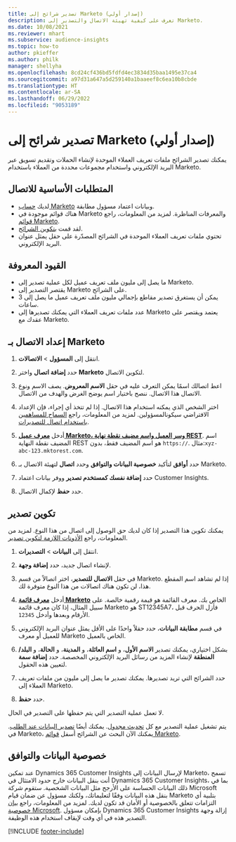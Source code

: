 ```yaml
---
title: تصدير شرائح إلى Marketo (إصدار أولي)
description: تعرف على كيفية تهيئة الاتصال والتصدير إلى Marketo.
ms.date: 10/08/2021
ms.reviewer: mhart
ms.subservice: audience-insights
ms.topic: how-to
author: pkieffer
ms.author: philk
manager: shellyha
ms.openlocfilehash: 8cd24cf436bd5fdfd4ec3834d35baa1495e37ca4
ms.sourcegitcommit: a97d31a647a5d259140a1baaeef8c6ea10b8cbde
ms.translationtype: HT
ms.contentlocale: ar-SA
ms.lasthandoff: 06/29/2022
ms.locfileid: "9053189"
---
```

# <a name="export-segments-to-marketo-preview"></a>تصدير شرائح إلى Marketo (إصدار أولي)

يمكنك تصدير الشرائح ملفات تعريف العملاء الموحدة لإنشاء الحملات وتقديم تسويق عبر البريد الإلكتروني واستخدام مجموعات محددة من العملاء باستخدام Marketo.

## <a name="prerequisites-for-connection"></a>المتطلبات الأساسية للاتصال

-   لديك [حساب Marketo](https://login.marketo.com/) وبيانات اعتماد مسؤول مطابقة.
-   هناك قوائم موجودة في Marketo والمعرفات المناظرة. لمزيد من المعلومات، راجع [قوائم Marketo](https://docs.marketo.com/display/public/DOCS/Understanding+Static+Lists).
-   لقد قمت [بتكوين الشرائح](segments.md).
-   تحتوي ملفات تعريف العملاء الموحدة في الشرائح المصدّرة على حقل يمثل عنوان البريد الإلكتروني.

## <a name="known-limitations"></a>القيود المعروفة

- ما يصل إلى مليون ملف تعريف عميل لكل عملية تصدير إلى Marketo.
- يقتصر التصدير إلى Marketo على الشرائح.
- يمكن أن يستغرق تصدير مقاطع بإجمالي مليون ملف تعريف عميل ما يصل إلى 3 ساعات. 
- عدد ملفات تعريف العملاء التي يمكنك تصديرها إلى Marketo يعتمد ويقتصر على عقدك مع Marketo.

## <a name="set-up-connection-to-marketo"></a>إعداد الاتصال بـ Marketo

1. انتقل إلى **المسؤول** > **الاتصالات**.

1. حدد **إضافة اتصال** واختر **Marketo** لتكوين الاتصال.

1. اعط اتصالك اسمًا يمكن التعرف عليه في حقل **الاسم المعروض**. يصف الاسم ونوع الاتصال هذا الاتصال. ننصح باختيار اسم يوضح الغرض والهدف من الاتصال.

1. اختر الشخص الذي يمكنه استخدام هذا الاتصال. إذا لم تتخذ أي إجراء، فإن الإعداد الافتراضي سيكونالمسؤولين. لمزيد من المعلومات، راجع [السماح للمساهمين باستخدام اتصال للتصديرات](connections.md#allow-contributors-to-use-a-connection-for-exports).

1. أدخل **[معرف عميل Marketo، وسر العميل واسم مضيف نقطة نهاية REST](https://developers.marketo.com/rest-api/authentication/)**. اسم المضيف نقطة النهاية REST هو اسم المضيف فقط، بدون `https://`. مثال:`xyz-abc-123.mktorest.com`. 

1. حدد **أوافق** لتأكيد **خصوصية البيانات والتوافق‬** وحدد **اتصال** لتهيئة الاتصال بـ Marketo.

1. حدد **إضافة نفسك كمستخدم تصدير** ووفر بيانات اعتماد Customer Insights.

1. حدد **حفظ** لإكمال الاتصال.

## <a name="configure-an-export"></a>تكوين تصدير

يمكنك تكوين هذا التصدير إذا كان لديك حق الوصول إلى اتصال من هذا النوع. لمزيد من المعلومات، راجع [الأذونات اللازمة لتكوين تصدير](export-destinations.md#set-up-a-new-export).

1. انتقل إلى **البيانات** > **التصديرات**.

1. لإنشاء اتصال جديد، حدد **إضافة وجهة**.

1. في حقل **الاتصال للتصدير**، اختر اتصالاً من قسم Marketo. إذا لم تشاهد اسم المقطع هذا، لن تكون هناك اتصالات من هذا النوع متوفرة لك.

1. أدخل **[معرف قائمة Marketo](https://docs.marketo.com/display/public/DOCS/Understanding+Static+Lists)** الخاص بك. معرف القائمة هو قيمة رقمية خالصة. على سبيل المثال، إذا كان معرف قائمة Marketo هو ST12345A7، فأزل الحرف قبل الأرقام وبعدها وأدخل `12345`. 

1. في قسم **مطابقة البيانات**، حدد حقلاً واحدًا على الأقل يمثل عنوان البريد الإلكتروني للعميل أو معرف Marketo الخاص بالعميل. 

1. بشكل اختياري، يمكنك تصدير **الاسم الأول**، و **اسم العائلة**، و **المدينة**، و **الحالة**، و **البلد/المنطقة** لإنشاء المزيد من رسائل البريد الإلكتروني المخصصة. حدد **إضافة سمة** لتعيين هذه الحقول.

1. حدد الشرائح التي تريد تصديرها. يمكنك تصدير ما يصل إلى مليون من ملفات تعريف العملاء إلى Marketo.

1. حدد **حفظ**.

لا تعمل عملية التصدير التي يتم حفظها على التصدير في الحال.

يتم تشغيل عملية التصدير مع كل [تحديث مجدول](system.md#schedule-tab). يمكنك أيضًا [تصدير البيانات عند الطلب](export-destinations.md#run-exports-on-demand). في Marketo، يمكنك الآن البحث عن الشرائح أسفل [قوائم Marketo](https://docs.marketo.com/display/public/DOCS/Understanding+Static+Lists).


## <a name="data-privacy-and-compliance"></a>خصوصية البيانات والتوافق

عند تمكين Dynamics 365 Customer Insights لإرسال البيانات إلى Marketo، تسمح أنت بنقل البيانات خارج حدود الامتثال في Dynamics 365 Customer Insights، بما في ذلك البيانات الحساسة على الأرجح مثل البيانات الشخصية. ستقوم شركة Microsoft بنقل هذه البيانات وفقًا لتعليماتك، ولكنك مسؤول عن ضمان قيام Marketo بتلبية أي التزامات تتعلق بالخصوصية أو الأمان قد تكون لديك. لمزيد من المعلومات، راجع [بيان خصوصية Microsoft](https://go.microsoft.com/fwlink/?linkid=396732).
بإمكان مسؤول Dynamics 365 Customer Insights إزالة وجهة التصدير هذه في أي وقت لإيقاف استخدام هذه الوظيفة.


[!INCLUDE [footer-include](includes/footer-banner.md)]
